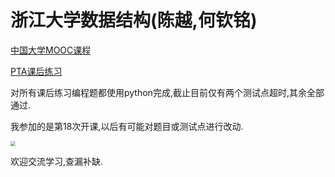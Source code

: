 # 浙江大学数据结构(陈越,何钦铭)

 

[中国大学MOOC课程](https://www.icourse163.org/course/ZJU-93001)

[PTA课后练习](https://pintia.cn/)

对所有课后练习编程题都使用python完成,截止目前仅有两个测试点超时,其余全部通过.

我参加的是第18次开课,以后有可能对题目或测试点进行改动.

<img src="C:\Users\86155\AppData\Roaming\Typora\typora-user-images\image-20220822144852999.png" style="zoom: 50%;" />

欢迎交流学习,查漏补缺.



